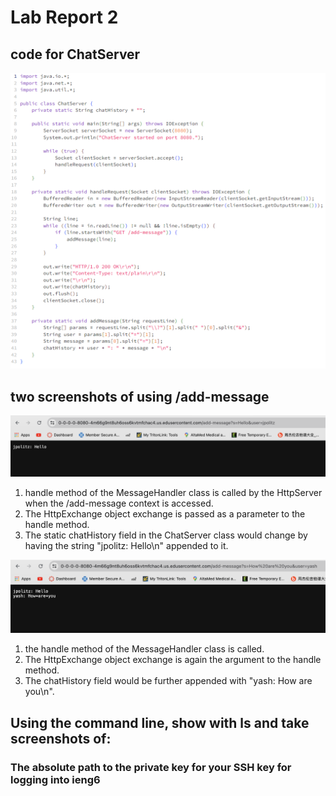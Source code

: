 # Lab Report 2
## code for ChatServer  
![Image](lab2,1.png)   
## two screenshots of using /add-message   
![Image](lab22.png)  
1. handle method of the MessageHandler class is called by the HttpServer when the /add-message context is accessed.
2. The HttpExchange object exchange is passed as a parameter to the handle method.
3. The static chatHistory field in the ChatServer class would change by having the string "jpolitz: Hello\n" appended to it.

![Image](lab23.png)     
1. the handle method of the MessageHandler class is called.
2. The HttpExchange object exchange is again the argument to the handle method.
3. The chatHistory field would be further appended with "yash: How are you\n".

## Using the command line, show with ls and take screenshots of:  
### The absolute path to the private key for your SSH key for logging into ieng6
